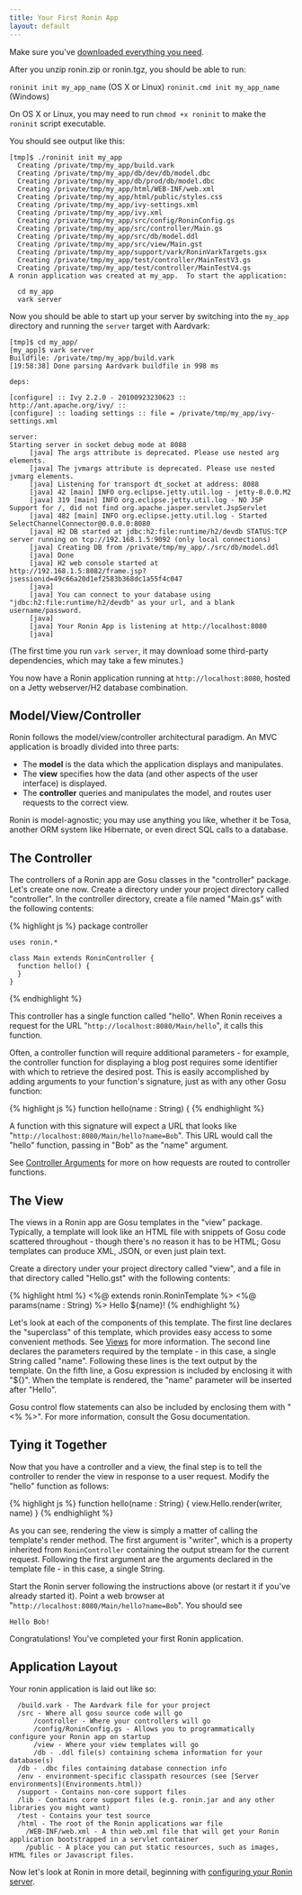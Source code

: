 ```yaml
---
title: Your First Ronin App
layout: default
---
```


Make sure you've [downloaded everything you need](Ronin.html).

After you unzip ronin.zip or ronin.tgz, you should be able to run:

`roninit init my_app_name` (OS X or Linux)
`roninit.cmd init my_app_name` (Windows)

On OS X or Linux, you may need to run `chmod +x roninit` to make the `roninit` script executable.

You should see output like this:

    [tmp]$ ./roninit init my_app
      Creating /private/tmp/my_app/build.vark
      Creating /private/tmp/my_app/db/dev/db/model.dbc
      Creating /private/tmp/my_app/db/prod/db/model.dbc
      Creating /private/tmp/my_app/html/WEB-INF/web.xml
      Creating /private/tmp/my_app/html/public/styles.css
      Creating /private/tmp/my_app/ivy-settings.xml
      Creating /private/tmp/my_app/ivy.xml
      Creating /private/tmp/my_app/src/config/RoninConfig.gs
      Creating /private/tmp/my_app/src/controller/Main.gs
      Creating /private/tmp/my_app/src/db/model.ddl
      Creating /private/tmp/my_app/src/view/Main.gst
      Creating /private/tmp/my_app/support/vark/RoninVarkTargets.gsx
      Creating /private/tmp/my_app/test/controller/MainTestV3.gs
      Creating /private/tmp/my_app/test/controller/MainTestV4.gs
    A ronin application was created at my_app.  To start the application:
    
      cd my_app 
      vark server

Now you should be able to start up your server by switching into the `my_app`
directory and running the `server` target with Aardvark:

    [tmp]$ cd my_app/
    [my_app]$ vark server
    Buildfile: /private/tmp/my_app/build.vark
    [19:58:38] Done parsing Aardvark buildfile in 998 ms
    
    deps:
    
    [configure] :: Ivy 2.2.0 - 20100923230623 :: http://ant.apache.org/ivy/ ::
    [configure] :: loading settings :: file = /private/tmp/my_app/ivy-settings.xml
    
    server:
    Starting server in socket debug mode at 8088
         [java] The args attribute is deprecated. Please use nested arg elements.
         [java] The jvmargs attribute is deprecated. Please use nested jvmarg elements.
         [java] Listening for transport dt_socket at address: 8088
         [java] 42 [main] INFO org.eclipse.jetty.util.log - jetty-8.0.0.M2
         [java] 319 [main] INFO org.eclipse.jetty.util.log - NO JSP Support for /, did not find org.apache.jasper.servlet.JspServlet
         [java] 482 [main] INFO org.eclipse.jetty.util.log - Started SelectChannelConnector@0.0.0.0:8080
         [java] H2 DB started at jdbc:h2:file:runtime/h2/devdb STATUS:TCP server running on tcp://192.168.1.5:9092 (only local connections)
         [java] Creating DB from /private/tmp/my_app/./src/db/model.ddl
         [java] Done
         [java] H2 web console started at http://192.168.1.5:8082/frame.jsp?jsessionid=49c66a20d1ef2583b368dc1a55f4c047
         [java] 
         [java] You can connect to your database using "jdbc:h2:file:runtime/h2/devdb" as your url, and a blank username/password.
         [java] 
         [java] Your Ronin App is listening at http://localhost:8080
         [java] 

(The first time you run `vark server`, it may download some third-party dependencies, which may take a few minutes.)

You now have a Ronin application running at `http://localhost:8080`, hosted on
a Jetty webserver/H2 database combination.

## Model/View/Controller

Ronin follows the model/view/controller architectural paradigm. An MVC
application is broadly divided into three parts:

  * The **model** is the data which the application displays and manipulates.
  * The **view** specifies how the data (and other aspects of the user interface) is displayed.
  * The **controller** queries and manipulates the model, and routes user requests to the correct view.

Ronin is model-agnostic; you may use anything you like, whether it be Tosa,
another ORM system like Hibernate, or even direct SQL calls to a database.

## The Controller

The controllers of a Ronin app are Gosu classes in the "controller" package.
Let's create one now. Create a directory under your project directory called
"controller". In the controller directory, create a file named "Main.gs" with
the following contents:

{% highlight js %}
    package controller

    uses ronin.*

    class Main extends RoninController {
      function hello() {
      }
    }
{% endhighlight %}

This controller has a single function called "hello". When Ronin receives a
request for the URL "`http://localhost:8080/Main/hello`", it calls this
function.

Often, a controller function will require additional parameters - for example,
the controller function for displaying a blog post requires some identifier
with which to retrieve the desired post. This is easily accomplished by adding
arguments to your function's signature, just as with any other Gosu function:

{% highlight js %}
    function hello(name : String) {
{% endhighlight %}

A function with this signature will expect a URL that looks like
"`http://localhost:8080/Main/hello?name=Bob`". This URL would call the "hello"
function, passing in "Bob" as the "name" argument.

See [Controller Arguments](Controller-Arguments.html) for more on how requests are routed to
controller functions.

## The View

The views in a Ronin app are Gosu templates in the "view" package. Typically,
a template will look like an HTML file with snippets of Gosu code scattered
throughout - though there's no reason it has to be HTML; Gosu templates can
produce XML, JSON, or even just plain text.

Create a directory under your project directory called "view", and a file in
that directory called "Hello.gst" with the following contents:

{% highlight html %}
    <%@ extends ronin.RoninTemplate %>
    <%@ params(name : String) %>
    <html>
    <body>
    Hello ${name}!
    </body>
    </html>
{% endhighlight %}

Let's look at each of the components of this template. The first line declares
the "superclass" of this template, which provides easy access to some
convenient methods. See [Views](Views.html) for more information. The second line
declares the parameters required by the template - in this case, a single
String called "name". Following these lines is the text output by the
template. On the fifth line, a Gosu expression is included by enclosing it
with "${}". When the template is rendered, the "name" parameter will be
inserted after "Hello".

Gosu control flow statements can also be included by enclosing them with "<%
%>". For more information, consult the Gosu documentation.

## Tying it Together

Now that you have a controller and a view, the final step is to tell the
controller to render the view in response to a user request. Modify the
"hello" function as follows:

{% highlight js %}
    function hello(name : String) {
      view.Hello.render(writer, name)
    }
{% endhighlight %}

As you can see, rendering the view is simply a matter of calling the
template's render method. The first argument is "writer", which is a property
inherited from `RoninController` containing the output stream for the current
request. Following the first argument are the arguments declared in the
template file - in this case, a single String.

Start the Ronin server following the instructions above (or restart it if
you've already started it). Point a web browser at
"`http://localhost:8080/Main/hello?name=Bob`". You should see

    Hello Bob!

Congratulations! You've completed your first Ronin application.

## Application Layout

Your ronin application is laid out like so:

      /build.vark - The Aardvark file for your project
      /src - Where all gosu source code will go
          /controller - Where your controllers will go
          /config/RoninConfig.gs - Allows you to programmatically configure your Ronin app on startup
          /view - Where your view templates will go
          /db - .ddl file(s) containing schema information for your database(s)
      /db - .dbc files containing database connection info
      /env - environment-specific classpath resources (see [Server environments](Environments.html))
      /support - Contains non-core support files
      /lib - Contains core support files (e.g. ronin.jar and any other libraries you might want)
      /test - Contains your test source
      /html - The root of the Ronin applications war file
        /WEB-INF/web.xml - A thin web.xml file that will get your Ronin application bootstrapped in a servlet container
        /public - A place you can put static resources, such as images, HTML files or Javascript files.

Now let's look at Ronin in more detail, beginning with [configuring your Ronin server](Server-Configuration.html).